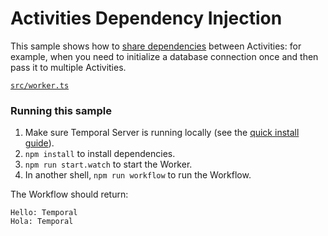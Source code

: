 # Activities Dependency Injection

This sample shows how to [share dependencies](https://docs.temporal.io/application-development/foundations?lang=typescript/#develop-activities) between Activities: for example, when you need to initialize a database connection once and then pass it to multiple Activities.

[`src/worker.ts`](./src/worker.ts)

### Running this sample

1. Make sure Temporal Server is running locally (see the [quick install guide](https://docs.temporal.io/clusters/quick-install)).
2. `npm install` to install dependencies.
3. `npm run start.watch` to start the Worker.
4. In another shell, `npm run workflow` to run the Workflow.

The Workflow should return:

```
Hello: Temporal
Hola: Temporal
```
